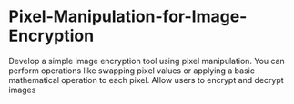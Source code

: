 # Pixel-Manipulation-for-Image-Encryption
Develop a simple image encryption tool using pixel manipulation. You can perform operations like swapping pixel values or applying a basic mathematical operation to each pixel. Allow users to encrypt and decrypt images
